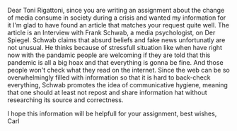 Dear Toni Rigattoni,
since you are writing an assignment about the change of media consume in society during a crisis and wanted my information for it I'm glad to have found an article that matches your request quite well.
The article is an Interview with Frank Schwab, a media psychologist, on Der Spiegel. Schwab claims that absurd beliefs and fake news unfortunatly are not unusual. He thinks because of stressfull situation like when have right now with the pandamic people are welcoming if they are told that this pandemic is all a big hoax and that everything is gonna be fine. And those people won't check what they read on the internet.
Since the web can be so overwhelmingly filled with information so that it is hard to back-check everything, Schwab promotes the idea of communicative hygiene, meaning that one should at least not repost and share information hat without researching its source and correctness.

I hope this information will be helpfull for your assignment,
best wishes,
Carl
